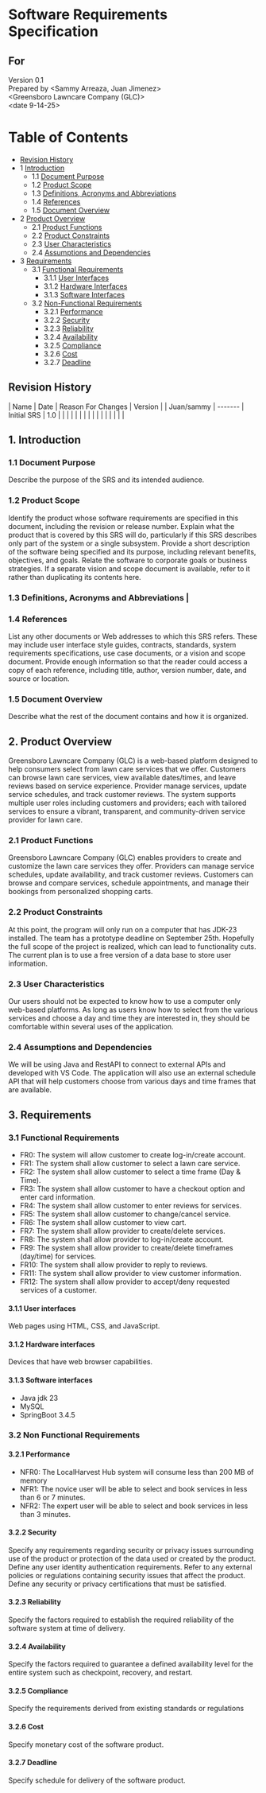 # Software Requirements Specification
## For <OPProject340>

Version 0.1  
Prepared by <Sammy Arreaza, Juan Jimenez>  
<Greensboro Lawncare Company (GLC)>  
<date 9-14-25> 

Table of Contents
=================
* [Revision History](#revision-history)
* 1 [Introduction](#1-introduction)
  * 1.1 [Document Purpose](#11-document-purpose)
  * 1.2 [Product Scope](#12-product-scope)
  * 1.3 [Definitions, Acronyms and Abbreviations](#13-definitions-acronyms-and-abbreviations)
  * 1.4 [References](#14-references)
  * 1.5 [Document Overview](#15-document-overview)
* 2 [Product Overview](#2-product-overview)
  * 2.1 [Product Functions](#21-product-functions)
  * 2.2 [Product Constraints](#22-product-constraints)
  * 2.3 [User Characteristics](#23-user-characteristics)
  * 2.4 [Assumptions and Dependencies](#24-assumptions-and-dependencies)
* 3 [Requirements](#3-requirements)
  * 3.1 [Functional Requirements](#31-functional-requirements)
    * 3.1.1 [User Interfaces](#311-user-interfaces)
    * 3.1.2 [Hardware Interfaces](#312-hardware-interfaces)
    * 3.1.3 [Software Interfaces](#313-software-interfaces)
  * 3.2 [Non-Functional Requirements](#32-non-functional-requirements)
    * 3.2.1 [Performance](#321-performance)
    * 3.2.2 [Security](#322-security)
    * 3.2.3 [Reliability](#323-reliability)
    * 3.2.4 [Availability](#324-availability)
    * 3.2.5 [Compliance](#325-compliance)
    * 3.2.6 [Cost](#326-cost)
    * 3.2.7 [Deadline](#327-deadline)

## Revision History
| Name       | Date    | Reason For Changes  | Version   |
| Juan/sammy | ------- | Initial SRS         |    1.0    |
|            |         |                     |           |
|            |         |                     |           |
|            |         |                     |           |

## 1. Introduction

### 1.1 Document Purpose
Describe the purpose of the SRS and its intended audience.

### 1.2 Product Scope
Identify the product whose software requirements are specified in this document, including the revision or release number. Explain what the product that is covered by this SRS will do, particularly if this SRS describes only part of the system or a single subsystem. 
Provide a short description of the software being specified and its purpose, including relevant benefits, objectives, and goals. Relate the software to corporate goals or business strategies. If a separate vision and scope document is available, refer to it rather than duplicating its contents here.

### 1.3 Definitions, Acronyms and Abbreviations                                                                                                                                                                          |

### 1.4 References
List any other documents or Web addresses to which this SRS refers. These may include user interface style guides, contracts, standards, system requirements specifications, use case documents, or a vision and scope document. Provide enough information so that the reader could access a copy of each reference, including title, author, version number, date, and source or location.

### 1.5 Document Overview
Describe what the rest of the document contains and how it is organized.

## 2. Product Overview
Greensboro Lawncare Company (GLC) is a web-based platform designed to help consumers select from lawn care services that we offer. Customers can browse lawn care services, view available dates/times, and leave reviews based on service experience. Provider manage services, update service schedules, and track customer reviews. The system supports multiple user roles including customers and providers; each with tailored services to ensure a vibrant, transparent, and community-driven service provider for lawn care.

### 2.1 Product Functions
Greensboro Lawncare Company (GLC) enables providers to create and customize the lawn care services they offer. Providers can manage service schedules, update availability, and track customer reviews. Customers can browse and compare services, schedule appointments, and manage their bookings from personalized shopping carts.

### 2.2 Product Constraints
At this point, the program will only run on a computer that has JDK-23 installed. The team has a prototype deadline on September 25th. Hopefully the full scope of the project is realized, which can lead to functionality cuts. The current plan is to use a free version of a data base to store user information. 
  
### 2.3 User Characteristics
Our users should not be expected to know how to use a computer only web-based platforms. As long as users know how to select from the various services and choose a day and time they are interested in, they should be comfortable within several uses of the application.

### 2.4 Assumptions and Dependencies
We will be using Java and RestAPI to connect to external APIs and developed with VS Code. The application will also use an external schedule API that will help customers choose from various days and time frames that are available.

## 3. Requirements

### 3.1 Functional Requirements 

- FR0: The system will allow customer to create log-in/create account.
- FR1: The system shall allow customer to select a lawn care service.
- FR2: The system shall allow customer to select a time frame (Day & Time).
- FR3: The system shall allow customer to have a checkout option and enter card information.
- FR4: The system shall allow customer to enter reviews for services.
- FR5: The system shall allow customer to change/cancel service.
- FR6: The system shall allow customer to view cart. 
- FR7: The system shall allow provider to create/delete services.
- FR8: The system shall allow provider to log-in/create account.
- FR9: The system shall allow provider to create/delete timeframes (day/time) for services.
- FR10: The system shall allow provider to reply to reviews.
- FR11: The system shall allow provider to view customer information.
- FR12: The system shall allow provider to accept/deny requested services of a customer.


#### 3.1.1 User interfaces
Web pages using HTML, CSS, and JavaScript.

#### 3.1.2 Hardware interfaces
Devices that have web browser capabilities.

#### 3.1.3 Software interfaces
- Java jdk 23
- MySQL
- SpringBoot 3.4.5

### 3.2 Non Functional Requirements 

#### 3.2.1 Performance
- NFR0: The LocalHarvest Hub system will consume less than 200 MB of memory
- NFR1: The novice user will be able to select and book services in less than 6 or 7 minutes.
- NFR2: The expert user will be able to select and book services in less than 3 minutes.

#### 3.2.2 Security
Specify any requirements regarding security or privacy issues surrounding use of the product or protection of the data used or created by the product. Define any user identity authentication requirements. Refer to any external policies or regulations containing security issues that affect the product. Define any security or privacy certifications that must be satisfied.

#### 3.2.3 Reliability
Specify the factors required to establish the required reliability of the software system at time of delivery.

#### 3.2.4 Availability
Specify the factors required to guarantee a defined availability level for the entire system such as checkpoint, recovery, and restart.

#### 3.2.5 Compliance
Specify the requirements derived from existing standards or regulations

#### 3.2.6 Cost
Specify monetary cost of the software product.

#### 3.2.7 Deadline
Specify schedule for delivery of the software product.
